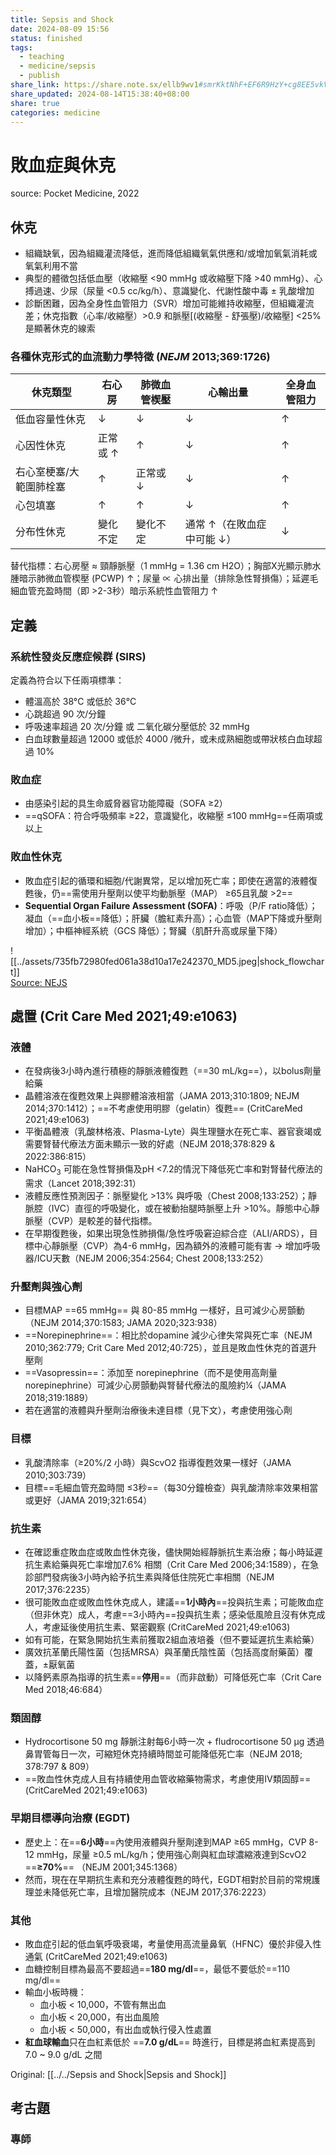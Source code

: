 ```yaml
---
title: Sepsis and Shock
date: 2024-08-09 15:56
status: finished
tags:
  - teaching
  - medicine/sepsis
  - publish
share_link: https://share.note.sx/ellb9wv1#smrKktNhF+EF6R9HzY+cg8EE5vkVcklMuIcE/uKi9aY
share_updated: 2024-08-14T15:38:40+08:00
share: true
categories: medicine
---
```

# 敗血症與休克  
source: Pocket Medicine, 2022  
  
## 休克  
  
* 組織缺氧，因為組織灌流降低，進而降低組織氧氣供應和/或增加氧氣消耗或氧氣利用不當  
* 典型的體徵包括低血壓（收縮壓 <90 mmHg 或收縮壓下降 >40 mmHg）、心搏過速、少尿（尿量 <0.5 cc/kg/h）、意識變化、代謝性酸中毒 ± 乳酸增加  
* 診斷困難，因為全身性血管阻力（SVR）增加可能維持收縮壓，但組織灌流差；休克指數（心率/收縮壓）>0.9 和脈壓[(收縮壓 - 舒張壓)/收縮壓] <25% 是顯著休克的線索  
  
### 各種休克形式的血流動力學特徵 (_NEJM_ 2013;369:1726)  
  
| **休克類型**     | **右心房** | **肺微血管楔壓** | **心輸出量**        | **全身血管阻力** |  
| ------------ | ------- | ---------- | --------------- | ---------- |  
| 低血容量性休克      | ↓       | ↓          | ↓               | ↑          |  
| 心因性休克        | 正常或 ↑   | ↑          | ↓               | ↑          |  
| 右心室梗塞/大範圍肺栓塞 | ↑       | 正常或 ↓      | ↓               | ↑          |  
| 心包填塞         | ↑       | ↑          | ↓               | ↑          |  
| 分布性休克        | 變化不定    | 變化不定       | 通常 ↑（在敗血症中可能 ↓） | ↓          |  
  
替代指標：右心房壓 ≈ 頸靜脈壓（1 mmHg = 1.36 cm H2O）；胸部X光顯示肺水腫暗示肺微血管楔壓 (PCWP) ↑；尿量 ∝ 心排出量（排除急性腎損傷）；延遲毛細血管充盈時間（即 >2-3秒）暗示系統性血管阻力 ↑  
  
## 定義  
  
### 系統性發炎反應症候群 (SIRS)  
  
定義為符合以下任兩項標準：  
- 體溫高於 38°C 或低於 36°C  
- 心跳超過 90 次/分鐘  
- 呼吸速率超過 20 次/分鐘 或 二氧化碳分壓低於 32 mmHg  
- 白血球數量超過 12000 或低於 4000 /微升，或未成熟細胞或帶狀核白血球超過 10%  
  
### 敗血症  
  
* 由感染引起的具生命威脅器官功能障礙（SOFA ≥2）  
* ==qSOFA：符合呼吸頻率 ≥22，意識變化，收縮壓 ≤100 mmHg==任兩項或以上  
  
### 敗血性休克  
  
* 敗血症引起的循環和細胞/代謝異常，足以增加死亡率；即使在適當的液體復甦後，仍==需使用升壓劑以使平均動脈壓（MAP） ≥65且乳酸 >2==   
* **Sequential Organ Failure Assessment (SOFA)**：呼吸（P/F ratio降低）；凝血（==血小板==降低）；肝臟（膽紅素升高）；心血管（MAP下降或升壓劑增加）；中樞神經系統（GCS 降低）；腎臟（肌酐升高或尿量下降）  
  
![[../assets/735fb72980fed061a38d10a17e242370_MD5.jpeg|shock_flowchart]]  
[Source: NEJS](https://www.nejs.app/2021/11/2021-sepsis-guideline.html)  
  
## 處置 (Crit Care Med 2021;49:e1063)  
  
### 液體  
- 在發病後3小時內進行積極的靜脈液體復甦（==30 mL/kg==），以bolus劑量給藥  
- 晶體溶液在復甦效果上與膠體溶液相當（JAMA 2013;310:1809; NEJM 2014;370:1412）；==不考慮使用明膠（gelatin）復甦== (CritCareMed 2021;49:e1063)  
- 平衡晶體液（乳酸林格液、Plasma-Lyte）與生理鹽水在死亡率、器官衰竭或需要腎替代療法方面未顯示一致的好處（NEJM 2018;378:829 & 2022:386:815）  
- NaHCO<sub>3</sub> 可能在急性腎損傷及pH <7.2的情況下降低死亡率和對腎替代療法的需求（Lancet 2018;392:31）  
- 液體反應性預測因子：脈壓變化 >13% 與呼吸（Chest 2008;133:252）；靜脈腔（IVC）直徑的呼吸變化，或在被動抬腿時脈壓上升 >10%。靜態中心靜脈壓（CVP）是較差的替代指標。  
- 在早期復甦後，如果出現急性肺損傷/急性呼吸窘迫綜合症（ALI/ARDS），目標中心靜脈壓（CVP）為4-6 mmHg，因為額外的液體可能有害 → 增加呼吸器/ICU天數（NEJM 2006;354:2564; Chest 2008;133:252）  
  
### 升壓劑與強心劑  
- 目標MAP ==65 mmHg== 與 80-85 mmHg 一樣好，且可減少心房顫動（NEJM 2014;370:1583; JAMA 2020;323:938）  
- ==Norepinephrine==：相比於dopamine 減少心律失常與死亡率（NEJM 2010;362:779; Crit Care Med 2012;40:725），並且是敗血性休克的首選升壓劑  
- ==Vasopressin==：添加至 norepinephrine（而不是使用高劑量 norepinephrine）可減少心房顫動與腎替代療法的風險約¼（JAMA 2018;319:1889）  
- 若在適當的液體與升壓劑治療後未達目標（見下文），考慮使用強心劑  
  
### 目標  
- 乳酸清除率（≥20%/2 小時）與ScvO2 指導復甦效果一樣好（JAMA 2010;303:739）  
- 目標==毛細血管充盈時間 ≤3秒==（每30分鐘檢查）與乳酸清除率效果相當或更好（JAMA 2019;321:654）  
  
### 抗生素  
- 在確認重症敗血症或敗血性休克後，儘快開始經靜脈抗生素治療；每小時延遲抗生素給藥與死亡率增加7.6% 相關（Crit Care Med 2006;34:1589），在急診部門發病後3小時內給予抗生素與降低住院死亡率相關（NEJM 2017;376:2235）  
- 很可能敗血症或敗血性休克成人，建議==**1小時內**==投與抗生素；可能敗血症（但非休克）成人，考慮==3小時內==投與抗生素；感染低風險且沒有休克成人，考慮延後使用抗生素、緊密觀察 (CritCareMed 2021;49:e1063)  
- 如有可能，在緊急開始抗生素前獲取2組血液培養（但不要延遲抗生素給藥）  
- 廣效抗革蘭氏陽性菌（包括MRSA）與革蘭氏陰性菌（包括高度耐藥菌）覆蓋，±厭氧菌  
- 以降鈣素原為指導的抗生素==**停用**==（而非啟動）可降低死亡率（Crit Care Med 2018;46:684）  
  
### 類固醇  
- Hydrocortisone 50 mg 靜脈注射每6小時一次 + fludrocortisone 50 μg 透過鼻胃管每日一次，可縮短休克持續時間並可能降低死亡率（NEJM 2018; 378:797 & 809）  
- ==敗血性休克成人且有持續使用血管收縮藥物需求，考慮使用IV類固醇== (CritCareMed 2021;49:e1063)  
  
### 早期目標導向治療 (EGDT)  
- 歷史上：在==**6小時**==內使用液體與升壓劑達到MAP ≥65 mmHg，CVP 8-12 mmHg，尿量 ≥0.5 mL/kg/h；使用強心劑與紅血球濃縮液達到ScvO2 ==**≥70%**== （NEJM 2001;345:1368）  
- 然而，現在在早期抗生素和充分液體復甦的時代，EGDT相對於目前的常規護理並未降低死亡率，且增加醫院成本（NEJM 2017;376:2223）  
  
### 其他  
- 敗血症引起的低血氧呼吸衰竭，考量使用高流量鼻氧（HFNC）優於非侵入性通氣 (CritCareMed 2021;49:e1063)  
- 血糖控制目標為最高不要超過==**180 mg/dl**==，最低不要低於==110 mg/dl==  
- 輸血小板時機：  
    - 血小板 < 10,000，不管有無出血  
    - 血小板 < 20,000，有出血風險   
    - 血小板 < 50,000，有出血或執行侵入性處置  
- **紅血球輸血**只在血紅素低於 ==**7.0 g/dL**== 時進行，目標是將血紅素提高到 7.0 ~ 9.0 g/dL 之間  
  
Original: [[../../Sepsis and Shock|Sepsis and Shock]]  
  
## 考古題  
### 專師  

